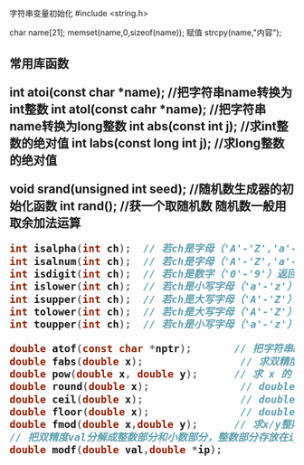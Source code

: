 字符串变量初始化
#include <string.h>

char name[21];
memset(name,0,sizeof(name));
赋值
strcpy(name,"内容");



<h2>  常用库函数

int atoi(const char *name);    //把字符串name转换为int整数
int atol(const cahr *name);    //把字符串name转换为long整数
int abs(const int j);					//求int整数的绝对值
int labs(const long int j);			//求long整数的绝对值

void srand(unsigned int seed);		//随机数生成器的初始化函数
int rand();				//获一个取随机数
随机数一般用取余加法运算



```c
int isalpha(int ch);  // 若ch是字母（'A'-'Z','a'-'z'）返回非0值，否则返回0。
int isalnum(int ch);  // 若ch是字母（'A'-'Z','a'-'z'）或数字（'0'-'9'），返回非0值,否则返回0。
int isdigit(int ch);  // 若ch是数字（'0'-'9'）返回非0值，否则返回0。
int islower(int ch);  // 若ch是小写字母（'a'-'z'）返回非0值，否则返回0。
int isupper(int ch);  // 若ch是大写字母（'A'-'Z'）返回非0值，否则返回0。
int tolower(int ch);  // 若ch是大写字母（'A'-'Z'）返回相应的小写字母（'a'-'z'）。
int toupper(int ch);  // 若ch是小写字母（'a'-'z'）返回相应的大写字母（'A'-'Z'）
```



```c
double atof(const char *nptr);       // 把字符串nptr转换为double
double fabs(double x);                // 求双精度实数x的绝对值
double pow(double x, double y);      // 求 x 的 y 次幂（次方）
double round(double x);               // double四舍五入
double ceil(double x);                // double向上取整数
double floor(double x);               // double向下取整数
double fmod(double x,double y);      // 求x/y整除后的双精度余数
// 把双精度val分解成整数部分和小数部分，整数部分存放在ip所指的变量中，返回小数部分。
double modf(double val,double *ip);
```